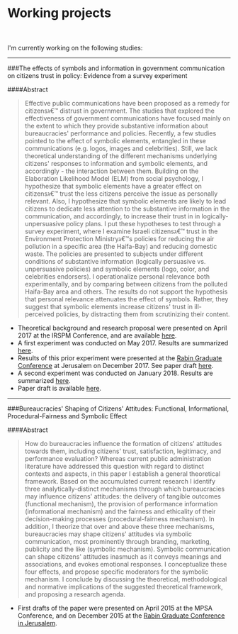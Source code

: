 # Working projects
<br><br>
I'm currently working on the following studies:


***  




###The effects of symbols and information in government communication on citizens trust in policy: Evidence from a survey experiment  

####Abstract
> Effective public communications have been proposed as a remedy for citizensג€™ distrust in government. The studies that explored the effectiveness of government communications have focused mainly on the extent to which they provide substantive information about bureaucracies' performance and policies. Recently, a few studies pointed to the effect of symbolic elements, entangled in these communications (e.g. logos, images and celebrities). Still, we lack theoretical understanding of the different mechanisms underlying citizens' responses to information and symbolic elements, and accordingly - the interaction between them. Building on the Elaboration Likelihood Model (ELM) from social psychology, I hypothesize that symbolic elements have a greater effect on citizensג€™ trust the less citizens perceive the issue as personally relevant. Also, I hypothesize that symbolic elements are likely to lead citizens to dedicate less attention to the substantive information in the communication, and accordingly, to increase their trust in in logically-unpersuasive policy plans. I put these hypotheses to test through a survey experiment, where I examine Israeli citizensג€™ trust in the Environment Protection Ministryג€™s policies for reducing the air pollution in a specific area (the Haifa-Bay) and reducing domestic waste. The policies are presented to subjects under different conditions of substantive information (logically persuasive vs. unpersuasive policies) and symbolic elements (logo, color, and celebrities endorsers). I operationalize personal relevance both experimentally, and by comparing between citizens from the polluted Haifa-Bay area and others. The results do not support the hypothesis that personal relevance attenuates the effect of symbols. Rather, they suggest that symbolic elements increase citizens' trust in ill-perceived policies, by distracting them from scrutinizing their content. 

* Theoretical background and research proposal were presented on April 2017 at the IRSPM Conference, and are available [here](https://irspm2017.exordo.com/files/papers/103/final_draft/Saar_Alon-Barkat_IRSPM_2017__14.4.2017_.pdf). 
* A first experiment was conducted on May 2017. Results are summarized [here](https://rpubs.com/saaralonbarkat/292982).
* Results of this prior experiment were presented at the [Rabin Graduate Conference](http://gradcon.huji.ac.il/) at Jerusalem on December 2017. See paper draft [here](https://github.com/saaralonbarkat/personal-site/raw/master/Saar%20Alon-Barkat_gradconf%202017.pdf).
* A second experiment was conducted on January 2018. Results are summarized [here](http://rpubs.com/saaralonbarkat/355627).
* Paper draft is available [here](http://rpubs.com/saaralonbarkat/367390).




***



###Bureaucracies' Shaping of Citizens' Attitudes: Functional, Informational, Procedural-Fairness and Symbolic Effect  

####Abstract
> How do bureaucracies influence the formation of citizens' attitudes towards them, including citizens' trust, satisfaction, legitimacy, and performance evaluation? Whereas current public administration literature have addressed this question with regard to distinct contexts and aspects, in this paper I establish a general theoretical framework. Based on the accumulated current research I identify three analytically-distinct mechanisms through which bureaucracies may influence citizens' attitudes: the delivery of tangible outcomes (functional mechanism), the provision of performance information (informational mechanism) and the fairness and ethicality of their decision-making processes (procedural-fairness mechanism). In addition, I theorize that over and above these three mechanisms, bureaucracies may shape citizens' attitudes via symbolic communication, most prominently through branding, marketing, publicity and the like (symbolic mechanism). Symbolic communication can shape citizens' attitudes inasmuch as it conveys meanings and associations, and evokes emotional responses. I conceptualize these four effects, and propose specific moderators for the symbolic mechanism. I conclude by discussing the theoretical, methodological and normative implications of the suggested theoretical framework, and proposing a research agenda.

* First drafts of the paper were presented on April 2015 at the MPSA Conference, and on December 2015 at the [Rabin Graduate Conference in Jerusalem](https://www.researchgate.net/publication/287196202_Bureaucracies%27_Shaping_of_Citizens%27_Attitudes_Functional_Informational_Procedural-Fairness_and_Symbolic_Mechanisms).  



